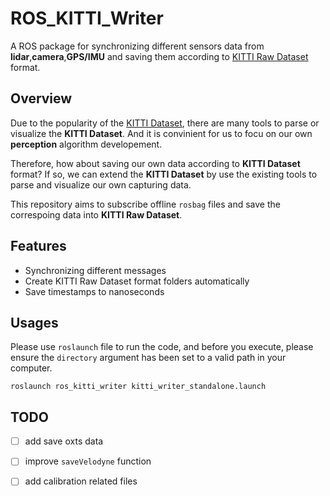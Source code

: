 ROS_KITTI_Writer
==================
A ROS package for synchronizing different sensors data from **lidar**,**camera**,**GPS/IMU** and saving them according to [KITTI Raw Dataset](http://www.cvlibs.net/datasets/kitti/raw_data.php) format.

## Overview
Due to the popularity of the [KITTI Dataset](http://www.cvlibs.net/datasets/kitti/raw_data.php), there are many tools to parse or visualize the **KITTI Dataset**.  And it is convinient for us to  focu on our own **perception** algorithm developement. 

Therefore, how about saving our own data according to **KITTI Dataset** format? If so, we can extend the **KITTI Dataset** by use the existing tools to parse and visualize our own capturing data.

This repository aims to subscribe offline `rosbag` files and save the correspoing data into **KITTI Raw Dataset**.
## Features
- Synchronizing different messages
- Create KITTI Raw Dataset format folders automatically
- Save timestamps to nanoseconds

## Usages
Please use `roslaunch` file to run the code, and before you execute, please ensure the `directory` argument has been set to a valid path in your computer.
```
roslaunch ros_kitti_writer kitti_writer_standalone.launch

```
## TODO
- [ ]  add save oxts data
- [ ] improve `saveVelodyne` function
- [ ] add calibration related files

